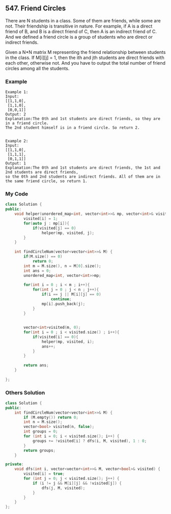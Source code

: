 ## 547. Friend Circles

There are N students in a class. Some of them are friends, while some are not. Their friendship is transitive in nature. For example, if A is a direct friend of B, and B is a direct friend of C, then A is an indirect friend of C. And we defined a friend circle is a group of students who are direct or indirect friends.

Given a N\*N matrix M representing the friend relationship between students in the class. If M[i][j] = 1, then the ith and jth students are direct friends with each other, otherwise not. And you have to output the total number of friend circles among all the students.


### Example

```
Example 1:
Input: 
[[1,1,0],
 [1,1,0],
 [0,0,1]]
Output: 2
Explanation:The 0th and 1st students are direct friends, so they are in a friend circle. 
The 2nd student himself is in a friend circle. So return 2.


Example 2:
Input: 
[[1,1,0],
 [1,1,1],
 [0,1,1]]
Output: 1
Explanation:The 0th and 1st students are direct friends, the 1st and 2nd students are direct friends, 
so the 0th and 2nd students are indirect friends. All of them are in the same friend circle, so return 1.
```

### My Code
```c++
class Solution {
public:
    void helper(unordered_map<int, vector<int>>& mp, vector<int>& visited, int i){
        visited[i] = 1;
        for(auto j : mp[i]){
            if(visited[j] == 0)
                helper(mp, visited, j);
        }
    }
    
    int findCircleNum(vector<vector<int>>& M) {
        if(M.size() == 0)
            return 0;
        int m = M.size(), n = M[0].size();
        int ans = 0;
        unordered_map<int, vector<int>>mp;
        
        for(int i = 0 ; i < m ; i++){
            for(int j = 0 ; j < n ; j++){
                if(i == j || M[i][j] == 0)
                    continue;
                mp[i].push_back(j);
            }
        }
            
        
        vector<int>visited(m, 0);
        for(int i = 0 ; i < visited.size() ; i++){
            if(visited[i] == 0){
                helper(mp, visited, i);
                ans++;
            }
        }
        
        return ans;
    }
    
};
```


### Others Solution
```c++
class Solution {
public:
    int findCircleNum(vector<vector<int>>& M) {
        if (M.empty()) return 0;
        int n = M.size();
        vector<bool> visited(n, false);
        int groups = 0;
        for (int i = 0; i < visited.size(); i++) {
            groups += !visited[i] ? dfs(i, M, visited), 1 : 0;
        }
        return groups;
    }

private:
    void dfs(int i, vector<vector<int>>& M, vector<bool>& visited) {
        visited[i] = true;
        for (int j = 0; j < visited.size(); j++) {
            if (i != j && M[i][j] && !visited[j]) {
                dfs(j, M, visited);
            }
        }
    }
};
```

